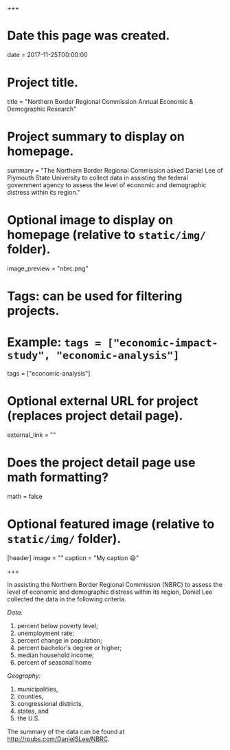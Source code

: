 +++
# Date this page was created.
date = 2017-11-25T00:00:00

# Project title.
title = "Northern Border Regional Commission Annual Economic & Demographic Research"

# Project summary to display on homepage.
summary = "The Northern Border Regional Commission asked Daniel Lee of Plymouth State University to collect data in assisting the federal government agency to assess the level of economic and demographic distress within its region."

# Optional image to display on homepage (relative to `static/img/` folder).
image_preview = "nbrc.png"

# Tags: can be used for filtering projects.
# Example: `tags = ["economic-impact-study", "economic-analysis"]`
tags = ["economic-analysis"]

# Optional external URL for project (replaces project detail page).
external_link = ""

# Does the project detail page use math formatting?
math = false

# Optional featured image (relative to `static/img/` folder).
[header]
image = ""
caption = "My caption :smile:"

+++

In assisting the Northern Border Regional Commission (NBRC) to assess the level of economic and demographic distress within its region, Daniel Lee collected the data in the following criteria.

*Data:*

1. percent below poverty level; 
2. unemployment rate; 
3. percent change in population; 
4. percent bachelor's degree or higher; 
5. median household income; 
6. percent of seasonal home

*Geography:* 

1. municipalities, 
2. counties, 
3. congressional districts, 
4. states, and 
5. the U.S.

The summary of the data can be found at <http://rpubs.com/DanielSLee/NBRC>.